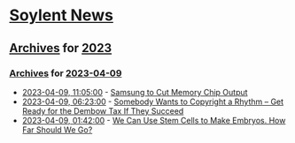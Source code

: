 # [Soylent News](../../../README.md)

## [Archives](../../index.md) for [2023](../index.md)

### [Archives](../../index.md) for [2023-04-09](index.md)

* [2023-04-09, 11:05:00](https://soylentnews.org/article.pl?sid=23/04/08/1735257&from=rss) - [Samsung to Cut Memory Chip Output](https://soylentnews.org/article.pl?sid=23/04/08/1735257&from=rss)
* [2023-04-09, 06:23:00](https://soylentnews.org/article.pl?sid=23/04/07/1420241&from=rss) - [Somebody Wants to Copyright a Rhythm – Get Ready for the Dembow Tax If They Succeed](https://soylentnews.org/article.pl?sid=23/04/07/1420241&from=rss)
* [2023-04-09, 01:42:00](https://soylentnews.org/article.pl?sid=23/04/07/1410210&from=rss) - [We Can Use Stem Cells to Make Embryos. How Far Should We Go?](https://soylentnews.org/article.pl?sid=23/04/07/1410210&from=rss)
